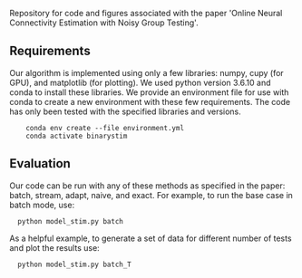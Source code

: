 Repository for code and figures associated with the paper 'Online Neural Connectivity Estimation with Noisy Group Testing'.

## Requirements
Our algorithm is implemented using only a few libraries: numpy, cupy (for GPU), and matplotlib (for plotting). We used python version 3.6.10 and conda to install these libraries. 
We provide an environment file for use with conda to create a new environment with these few requirements. The code has only been tested with the specified libraries and versions.
``` 
    conda env create --file environment.yml
    conda activate binarystim
```

##  Evaluation
Our code can be run with any of these methods as specified in the paper: batch, stream, adapt, naive, and exact. For example, to run the base case in batch mode, use: 
```
  python model_stim.py batch
```
As a helpful example, to generate a set of data for different number of tests and plot the results use:
```
  python model_stim.py batch_T
```
